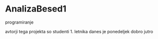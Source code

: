# AnalizaBesed1
programiranje

avtorji tega projekta so studenti 1. letnika
danes je ponedeljek
dobro jutro
